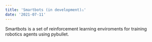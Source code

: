 ```yaml
---
title: 'Smartbots (in development)⚠️'
date: '2021-07-11'
---
```


Smartbots is a set of reinforcement learning enviroments for training robotics agents  using pybullet. 



